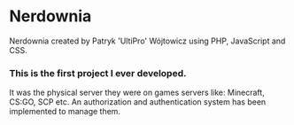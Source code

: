# Nerdownia

Nerdownia created by Patryk 'UltiPro' Wójtowicz using PHP, JavaScript and CSS.

### This is the first project I ever developed.

It was the physical server they were on games servers like: Minecraft, CS:GO, SCP etc. An authorization and authentication system has been implemented to manage them.

